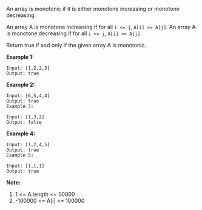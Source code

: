 An array is monotonic if it is either monotone increasing or monotone decreasing.

An array A is monotone increasing if for all `i <= j`, `A[i] <= A[j]`.  An array A is monotone decreasing if for all `i <= j`, `A[i] >= A[j]`.

Return true if and only if the given array A is monotonic.


**Example 1:**
```
Input: [1,2,2,3]
Output: true
```
**Example 2:**
```
Input: [6,5,4,4]
Output: true
Example 3:

Input: [1,3,2]
Output: false
```
**Example 4:**
```
Input: [1,2,4,5]
Output: true
Example 5:

Input: [1,1,1]
Output: true
``` 

**Note:**

1. 1 <= A.length <= 50000
2. -100000 <= A[i] <= 100000
